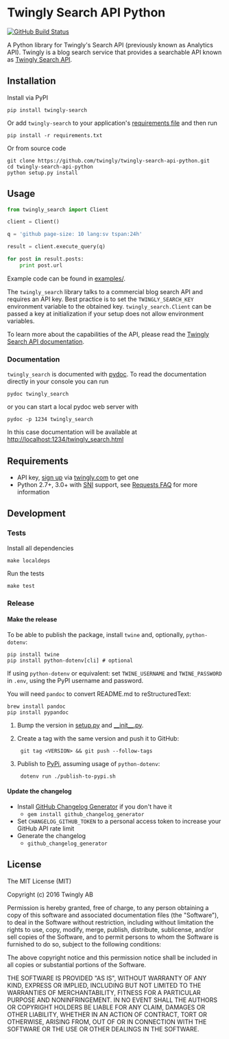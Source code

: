 # Twingly Search API Python

[![GitHub Build Status](https://github.com/twingly/twingly-search-api-python/workflows/CI/badge.svg?branch=master)](https://github.com/twingly/twingly-search-api-python/actions)

A Python library for Twingly's Search API (previously known as Analytics API). Twingly is a blog search service that provides a searchable API known as [Twingly Search API][Twingly Search API documentation].

## Installation

Install via PyPI

```shell
pip install twingly-search
```

Or add `twingly-search` to your application's [requirements file](https://pip.pypa.io/en/stable/user_guide/#requirements-files) and then run

```shell
pip install -r requirements.txt
```

Or from source code

```shell
git clone https://github.com/twingly/twingly-search-api-python.git
cd twingly-search-api-python
python setup.py install
```

## Usage

```python
from twingly_search import Client

client = Client()

q = 'github page-size: 10 lang:sv tspan:24h'

result = client.execute_query(q)

for post in result.posts:
    print post.url
```

Example code can be found in [examples/](examples/).

The `twingly_search` library talks to a commercial blog search API and requires an API key. Best practice is to set the `TWINGLY_SEARCH_KEY` environment variable to the obtained key. `twingly_search.Client` can be passed a key at initialization if your setup does not allow environment variables.

To learn more about the capabilities of the API, please read the [Twingly Search API documentation].

[Twingly Search API documentation]: https://app.twingly.com/blog_search?tab=documentation

### Documentation

`twingly_search` is documented with [pydoc](https://docs.python.org/2/library/pydoc.html). To read the documentation directly in your console you can run

```shell
pydoc twingly_search
```

or you can start a local pydoc web server with

```shell
pydoc -p 1234 twingly_search
```

In this case documentation will be available at [http://localhost:1234/twingly_search.html](http://localhost:1234/twingly_search.html)

## Requirements

* API key, [sign up](https://www.twingly.com/try-for-free) via [twingly.com](https://www.twingly.com/) to get one
* Python 2.7+, 3.0+ with [SNI] support, see [Requests FAQ] for more information

[SNI]: https://en.wikipedia.org/wiki/Server_Name_Indication
[Requests FAQ]: http://docs.python-requests.org/en/master/community/faq/#what-are-hostname-doesn-t-match-errors

## Development

### Tests

Install all dependencies

    make localdeps

Run the tests

    make test

### Release

#### Make the release

To be able to publish the package, install `twine` and, optionally, `python-dotenv`:

    pip install twine
    pip install python-dotenv[cli] # optional

If using `python-dotenv` or equivalent: set `TWINE_USERNAME` and `TWINE_PASSWORD` in `.env`, using the PyPI username and password.

You will need `pandoc` to convert README.md to reStructuredText:

    brew install pandoc
    pip install pypandoc

1. Bump the version in [setup.py](./setup.py) and [\_\_init\_\_.py](./twingly-search/__init__.py).
1. Create a tag with the same version and push it to GitHub:

        git tag <VERSION> && git push --follow-tags

1. Publish to [PyPi], assuming usage of `python-dotenv`:

        dotenv run ./publish-to-pypi.sh

[PyPi]: https://pypi.org/project/twingly-search/

#### Update the changelog

* Install [GitHub Changelog Generator](https://github.com/skywinder/github-changelog-generator/) if you don't have it
  * `gem install github_changelog_generator`
* Set `CHANGELOG_GITHUB_TOKEN` to a personal access token to increase your GitHub API rate limit
* Generate the changelog
  * `github_changelog_generator`

## License

The MIT License (MIT)

Copyright (c) 2016 Twingly AB

Permission is hereby granted, free of charge, to any person obtaining a copy of
this software and associated documentation files (the "Software"), to deal in
the Software without restriction, including without limitation the rights to
use, copy, modify, merge, publish, distribute, sublicense, and/or sell copies of
the Software, and to permit persons to whom the Software is furnished to do so,
subject to the following conditions:

The above copyright notice and this permission notice shall be included in all
copies or substantial portions of the Software.

THE SOFTWARE IS PROVIDED "AS IS", WITHOUT WARRANTY OF ANY KIND, EXPRESS OR
IMPLIED, INCLUDING BUT NOT LIMITED TO THE WARRANTIES OF MERCHANTABILITY, FITNESS
FOR A PARTICULAR PURPOSE AND NONINFRINGEMENT. IN NO EVENT SHALL THE AUTHORS OR
COPYRIGHT HOLDERS BE LIABLE FOR ANY CLAIM, DAMAGES OR OTHER LIABILITY, WHETHER
IN AN ACTION OF CONTRACT, TORT OR OTHERWISE, ARISING FROM, OUT OF OR IN
CONNECTION WITH THE SOFTWARE OR THE USE OR OTHER DEALINGS IN THE SOFTWARE.
